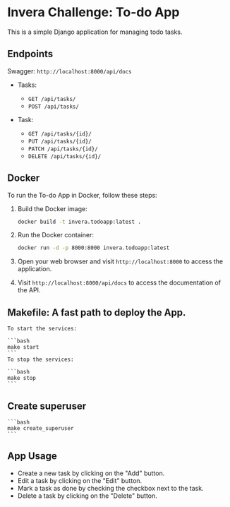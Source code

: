 # Invera Challenge: To-do App

This is a simple Django application for managing todo tasks.

## Endpoints

Swagger: `http://localhost:8000/api/docs`

- Tasks:
    - `GET /api/tasks/`
    - `POST /api/tasks/`

- Task:
    - `GET /api/tasks/{id}/`
    - `PUT /api/tasks/{id}/`
    - `PATCH /api/tasks/{id}/`
    - `DELETE /api/tasks/{id}/`


## Docker

To run the To-do App in Docker, follow these steps:

1. Build the Docker image:

    ```bash
    docker build -t invera.todoapp:latest .
    ```

2. Run the Docker container:

    ```bash
    docker run -d -p 8000:8000 invera.todoapp:latest
    ```

3. Open your web browser and visit `http://localhost:8000` to access the application.

4. Visit `http://localhost:8000/api/docs` to access the documentation of the API.

## Makefile: A fast path to deploy the App.
    To start the services:

    ```bash
    make start
    ```
    To stop the services:

    ```bash
    make stop
    ```

## Create superuser

    ```bash
    make create_superuser
    ```

## App Usage

- Create a new task by clicking on the "Add" button.
- Edit a task by clicking on the "Edit" button.
- Mark a task as done by checking the checkbox next to the task.
- Delete a task by clicking on the "Delete" button.
